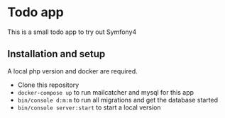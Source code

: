 # Todo app

This is a small todo app to try out Symfony4

## Installation and setup

A local php version and docker are required.

- Clone this repository
- `docker-compose up` to run mailcatcher and mysql for this app
- `bin/console d:m:m` to run all migrations and get the database started
- `bin/console server:start` to start a local version
